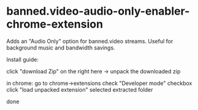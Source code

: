 # banned.video-audio-only-enabler-chrome-extension
Adds an "Audio Only" option for banned.video streams. Useful for background music and bandwidth savings.

Install guide:

click "download Zip" on the right here ->
unpack the downloaded zip
 
in chrome:
	go to chrome->extensions
	check "Developer mode" checkbox
	click "load unpacked extension"
	selected extracted folder

done

